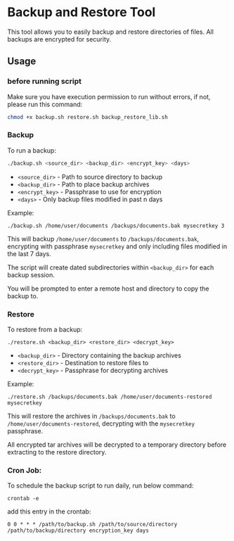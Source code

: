 # Backup and Restore Tool

This tool allows you to easily backup and restore directories of files. All backups are encrypted for security.

## Usage

### before running script

Make sure you have execution permission to run without errors, if not,
please run this command: 

```bash
chmod +x backup.sh restore.sh backup_restore_lib.sh 
```


### Backup

To run a backup:

```bash
./backup.sh <source_dir> <backup_dir> <encrypt_key> <days>
```

- `<source_dir>` - Path to source directory to backup
- `<backup_dir>` - Path to place backup archives 
- `<encrypt_key>` - Passphrase to use for encryption
- `<days>` - Only backup files modified in past n days

Example:

```
./backup.sh /home/user/documents /backups/documents.bak mysecretkey 3 
```

This will backup `/home/user/documents` to `/backups/documents.bak`, encrypting with passphrase `mysecretkey` and only including files modified in the last 7 days.

The script will create dated subdirectories within `<backup_dir>` for each backup session.

You will be prompted to enter a remote host and directory to copy the backup to.

### Restore

To restore from a backup:

```
./restore.sh <backup_dir> <restore_dir> <decrypt_key> 
```

- `<backup_dir>` - Directory containing the backup archives
- `<restore_dir>` - Destination to restore files to 
- `<decrypt_key>` - Passphrase for decrypting archives

Example: 

```
./restore.sh /backups/documents.bak /home/user/documents-restored mysecretkey
```

This will restore the archives in `/backups/documents.bak` to `/home/user/documents-restored`, decrypting with the `mysecretkey` passphrase.

All encrypted tar archives will be decrypted to a temporary directory before extracting to the restore directory.

### Cron Job:

   
   To schedule the backup script to run daily, run below command:
```
crontab -e
```
add this entry in the crontab:

    0 0 * * * /path/to/backup.sh /path/to/source/directory /path/to/backup/directory encryption_key days
